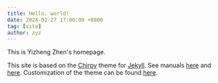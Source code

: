 ```yaml
---
title: Hello, world!
date: 2024-02-27 17:00:00 +0800
tag: [site]
author: zyz
---
```


This is Yizheng Zhen's homepage.

This site is based on the [Chirpy](https://github.com/cotes2020/jekyll-theme-chirpy) theme
for [Jekyll](https://github.com/jekyll/jekyll).
See manuals [here](https://chirpy.cotes.page) and [here](https://jekyllrb.com).
Customization of the theme can be found [here](https://jekyll-theme-chirpy-taupe.vercel.app).
